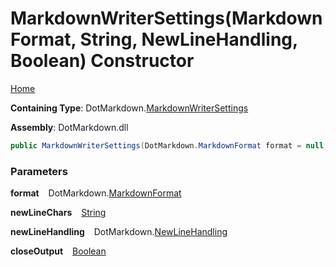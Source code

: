 # MarkdownWriterSettings\(MarkdownFormat, String, NewLineHandling, Boolean\) Constructor

[Home](../../../README.md)

**Containing Type**: DotMarkdown\.[MarkdownWriterSettings](../README.md)

**Assembly**: DotMarkdown\.dll

```csharp
public MarkdownWriterSettings(DotMarkdown.MarkdownFormat format = null, string newLineChars = null, DotMarkdown.NewLineHandling newLineHandling = Replace, bool closeOutput = false)
```

### Parameters

**format** &ensp; DotMarkdown\.[MarkdownFormat](../../MarkdownFormat/README.md)

**newLineChars** &ensp; [String](https://docs.microsoft.com/en-us/dotnet/api/system.string)

**newLineHandling** &ensp; DotMarkdown\.[NewLineHandling](../../NewLineHandling/README.md)

**closeOutput** &ensp; [Boolean](https://docs.microsoft.com/en-us/dotnet/api/system.boolean)